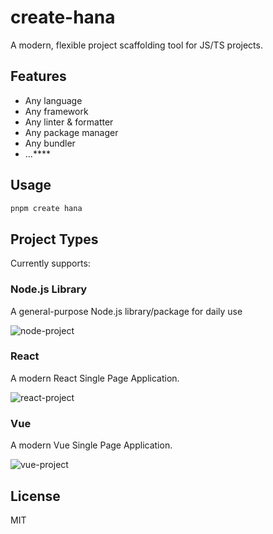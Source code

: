 # create-hana

A modern, flexible project scaffolding tool for JS/TS projects.

## Features

- Any language
- Any framework
- Any linter & formatter
- Any package manager
- Any bundler
- ...****

## Usage

```bash
pnpm create hana
```

## Project Types

Currently supports:

### Node.js Library

A general-purpose Node.js library/package for daily use

![node-project](https://picgo-r2.caelum.moe/2025/07/8d4672f64bedc6d73cf0055150ae0a7f.gif)

### React

A modern React Single Page Application.

![react-project](https://picgo-r2.caelum.moe/2025/07/8badfa11f2b2a44fbcd07b7ee14564f3.gif)

### Vue

A modern Vue Single Page Application.

![vue-project](https://picgo-r2.caelum.moe/2025/07/43b669f317d247559c0df7b79768fb87.gif)

## License

MIT
